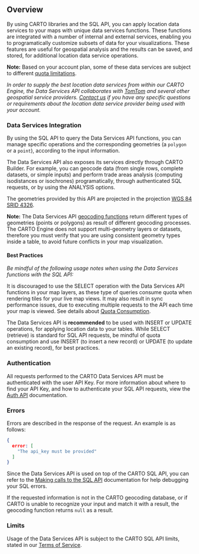 ## Overview

By using CARTO libraries and the SQL API, you can apply location data services to your maps with unique data services functions. These functions are integrated with a number of internal and external services, enabling you to programatically customize subsets of data for your visualizations. These features are useful for geospatial analysis and the results can be saved, and stored, for additional location data service operations.

**Note:** Based on your account plan, some of these data services are subject to different [quota limitations]({{site.dataservicesapi_docs}}/support/quota-information/).

_In order to supply the best location data services from within our CARTO Engine, the Data Services API collaborates with [TomTom](https://www.tomtom.com/) and several other geospatial service providers. [Contact us](mailto:sales@carto.com) if you have any specific questions or requirements about the location data service provider being used with your account._

### Data Services Integration

By using the SQL API to query the Data Services API functions, you can manage specific operations and the corresponding geometries (a `polygon` or a `point`), according to the input information.

The Data Services API also exposes its services directly through CARTO Builder. For example, you can geocode data (from single rows, complete datasets, or simple inputs) and perform trade areas analysis (computing isodistances or isochrones) programatically, through authenticated SQL requests, or by using the ANALYSIS options.

The geometries provided by this API are projected in the projection [WGS 84 SRID 4326](http://spatialreference.org/ref/epsg/wgs-84/).

**Note:** The Data Services API [geocoding functions]({{site.dataservicesapi_docs}}/reference/#geocoding-functions) return different types of geometries (points or polygons) as result of different geocoding processes. The CARTO Engine does not support multi-geometry layers or datasets, therefore you must verify that you are using consistent geometry types inside a table, to avoid future conflicts in your map visualization.

#### Best Practices

_Be mindful of the following usage notes when using the Data Services functions with the SQL API:_

It is discouraged to use the SELECT operation with the Data Services API functions in your map layers, as these type of queries consume quota when rendering tiles for your live map views. It may also result in sync performance issues, due to executing multiple requests to the API each time your map is viewed. See details about [Quota Consumption]({{site.dataservicesapi_docs}}/support/quota-information/#quota-consumption).

The Data Services API is **recommended** to be used with INSERT or UPDATE operations, for applying location data to your tables. While SELECT (retrieve) is standard for SQL API requests, be mindful of quota consumption and use INSERT (to insert a new record) or UPDATE (to update an existing record), for best practices.

### Authentication

All requests performed to the CARTO Data Services API must be authenticated with the user API Key. For more information about where to find your API Key, and how to authenticate your SQL API requests, view the [Auth API]({{site.authapi_docs}}/) documentation.

### Errors

Errors are described in the response of the request. An example is as follows:

```json
{
  error: [
    "The api_key must be provided"
  ]
}
```

Since the Data Services API is used on top of the CARTO SQL API, you can refer to the [Making calls to the SQL API]({{site.sqlapi_docs}}/guides/making-calls/) documentation for help debugging your SQL errors.

If the requested information is not in the CARTO geocoding database, or if CARTO is unable to recognize your input and match it with a result, the geocoding function returns `null` as a result.

### Limits

Usage of the Data Services API is subject to the CARTO SQL API limits, stated in our [Terms of Service](https://carto.com/terms/#excessive).
